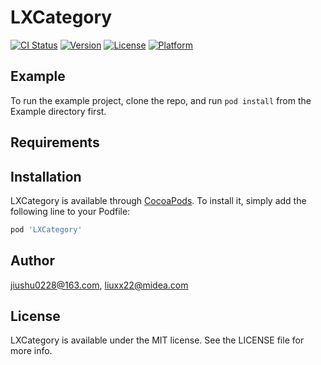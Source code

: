 # LXCategory

[![CI Status](https://img.shields.io/travis/jiushu0228@163.com/LXCategory.svg?style=flat)](https://travis-ci.org/jiushu0228@163.com/LXCategory)
[![Version](https://img.shields.io/cocoapods/v/LXCategory.svg?style=flat)](https://cocoapods.org/pods/LXCategory)
[![License](https://img.shields.io/cocoapods/l/LXCategory.svg?style=flat)](https://cocoapods.org/pods/LXCategory)
[![Platform](https://img.shields.io/cocoapods/p/LXCategory.svg?style=flat)](https://cocoapods.org/pods/LXCategory)

## Example

To run the example project, clone the repo, and run `pod install` from the Example directory first.

## Requirements

## Installation

LXCategory is available through [CocoaPods](https://cocoapods.org). To install
it, simply add the following line to your Podfile:

```ruby
pod 'LXCategory'
```

## Author

jiushu0228@163.com, liuxx22@midea.com

## License

LXCategory is available under the MIT license. See the LICENSE file for more info.

